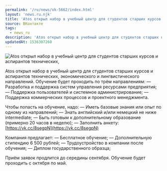 ```yaml
---
permalink: '/ru/news/vk-5662/index.html'
layout: 'news.ru.njk'
title: 'Atos открыл набор в учебный центр для студентов старших курсов и аспирантов технических, эконом'
source: ВКонтакте
tags:
  - news_ru
description: 'Atos открыл набор в учебный центр для студентов старших курсов и аспирантов технических,'
updatedAt: 1536307260
---
```

![Atos открыл набор в учебный центр для студентов старших курсов и аспирантов технических,](https://sun9-16.userapi.com/impf/c845421/v845421994/e33a5/jJD6hN7qyiQ.jpg?size=1280x854&quality=96&sign=8f32901727bf62eff59c0efa99ccaafb&c_uniq_tag=Simoz3NwODhoC6qwsWb-Y7ThGgfiglpc2GIZv-oiOpE&type=album)

Atos открыл набор в учебный центр для студентов старших курсов и аспирантов технических, экономического и лингвистического направлений. Обучение будет проходить по трём направлениям:
— Разработка и поддержка систем управления ресурсами предприятия;
— Поддержка пользователей и системное администрирование;
— Поддержка коммерческих процессов и проектного менеджмента.

Чтобы попасть на обучение, надо:
— Иметь базовые знания или опыт по одному из направлений;
— Знать английский и/или немецкий не ниже intermediate;
— Быть готовым к дополнительному образование (примерно 20 часов в неделю);
— Заполнить анкету: [https://vk.cc/8segpN](https://vk.cc/8segpN)

Компания предлагает:
— Бесплатное обучение;
— Дополнительную стипендию 6 500 рублей;
— Трудоустройство в компании после обучения;
— Диплом государственного образца;

Приём заявок продлится до середины сентября.
Обучение будет проходить с октября по май.
